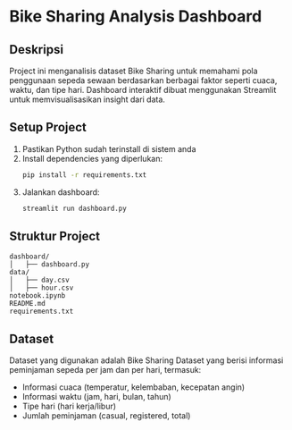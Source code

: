 # Bike Sharing Analysis Dashboard

## Deskripsi
Project ini menganalisis dataset Bike Sharing untuk memahami pola penggunaan sepeda sewaan berdasarkan berbagai faktor seperti cuaca, waktu, dan tipe hari. Dashboard interaktif dibuat menggunakan Streamlit untuk memvisualisasikan insight dari data.

## Setup Project
1. Pastikan Python sudah terinstall di sistem anda
2. Install dependencies yang diperlukan:
   ```bash
   pip install -r requirements.txt
   ```
3. Jalankan dashboard:
   ```bash
   streamlit run dashboard.py
   ```

## Struktur Project
```
dashboard/
│   ├── dashboard.py
data/
│   ├── day.csv
│   ├── hour.csv
notebook.ipynb
README.md
requirements.txt

```

## Dataset
Dataset yang digunakan adalah Bike Sharing Dataset yang berisi informasi peminjaman sepeda per jam dan per hari, termasuk:
- Informasi cuaca (temperatur, kelembaban, kecepatan angin)
- Informasi waktu (jam, hari, bulan, tahun)
- Tipe hari (hari kerja/libur)
- Jumlah peminjaman (casual, registered, total)
